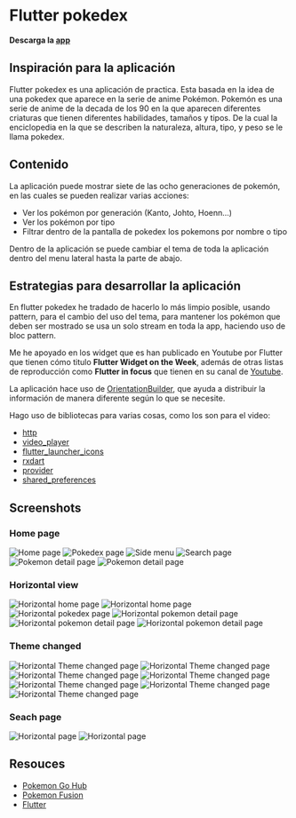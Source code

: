 # Flutter pokedex

**Descarga la 
[app](https://raw.githubusercontent.com/jalector/flutter_pokedex/master/repo/pokedex.apk)**
## Inspiración para la aplicación
Flutter pokedex es una aplicación de practica. Esta basada en la idea de una pokedex que aparece en la serie de anime Pokémon. Pokemón es una serie de anime de la decada de los 90 en la que aparecen diferentes criaturas que tienen diferentes habilidades, tamaños y tipos. De la cual la enciclopedia en la que se describen la naturaleza, altura, tipo, y peso se le llama pokedex. 

## Contenido
La aplicación puede mostrar siete de las ocho generaciones de pokemón, en las cuales se pueden realizar varias acciones: 

- Ver los pokémon por generación (Kanto, Johto, Hoenn...)
- Ver los pokémon por tipo
- Filtrar dentro de la pantalla de pokedex los pokemons por nombre o tipo

Dentro de la aplicación se puede cambiar el tema de toda la aplicación dentro del menu lateral hasta la parte de abajo. 

## Estrategias para desarrollar la aplicación

En flutter pokedex he tradado de hacerlo lo más limpio posible, usando pattern, para el cambio del uso del tema, para mantener los pokémon que deben ser mostrado se usa un solo stream en toda la app, haciendo uso de bloc pattern. 

Me he apoyado en los widget que es han publicado en Youtube por Flutter que tienen cómo titulo **Flutter Widget on the Week**, además de otras listas de reproducción como **Flutter in focus** que tienen en su canal de [Youtube](https://www.youtube.com/flutterdev).  

La aplicación hace uso de [OrientationBuilder](https://api.flutter.dev/flutter/widgets/OrientationBuilder-class.html), que ayuda a distribuir la información de manera diferente según lo que se necesite.

Hago uso de bibliotecas para varias cosas, como los son para el video: 
- [http](https://pub.dev/packages/http)
- [video_player](https://pub.dev/packages/video_player)
- [flutter_launcher_icons](https://pub.dev/packages/flutter_launcher_icons)
- [rxdart](https://pub.dev/packages/rxdart)
- [provider](https://pub.dev/packages/provider)
- [shared_preferences](https://pub.dev/packages/shared_preferences)


## Screenshots
### Home page
![Home page](repo/image01.png)
![Pokedex page](repo/image02.png)
![Side menu](repo/image03.png)
![Search page](repo/image04.png)
![Pokemon detail page](repo/image05.png)
![Pokemon detail page](repo/image06.png)

### Horizontal view
![Horizontal home page](repo/image07.png)
![Horizontal home page](repo/image08.png)
![Horizontal pokedex page](repo/image09.png)
![Horizontal pokemon detail page](repo/image10.png)
![Horizontal pokemon detail page](repo/image11.png)
![Horizontal pokemon detail page](repo/image12.png)

### Theme changed
![Horizontal Theme changed page](repo/image13.png)
![Horizontal Theme changed page](repo/image14.png)
![Horizontal Theme changed page](repo/image15.png)
![Horizontal Theme changed page](repo/image16.png)
![Horizontal Theme changed page](repo/image17.png)
![Horizontal Theme changed page](repo/image18.png)
![Horizontal Theme changed page](repo/image19.png)

### Seach page
![Horizontal page](repo/image20.png)
![Horizontal page](repo/image21.png)


## Resouces
- [Pokemon Go Hub](https://pokemongohub.net/)
- [Pokemon Fusion](https://pokemon.alexonsager.net/)
- [Flutter](https://flutter.dev/)